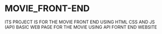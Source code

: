 # MOVIE_FRONT-END
ITS PROJECT IS FOR THE MOVIE FRONT END USING HTML CSS AND JS (API)
BASIC WEB PAGE FOR THE MOVIE USING API FORNT END WEBSITE

